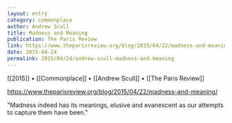```yaml
---
layout: entry
category: commonplace
author: Andrew Scull
title: Madness and Meaning
publication: The Paris Review
link: https://www.theparisreview.org/blog/2015/04/22/madness-and-meaning/
date: 2015-04-24
permalink: 2015/04/24/andrew-scull-madness-and-meaning
---
```


[[2015]] • [[Commonplace]] • [[Andrew Scull]] • [[The Paris Review]] 

https://www.theparisreview.org/blog/2015/04/22/madness-and-meaning/

"Madness indeed has its meanings, elusive and evanescent as our attempts to capture them have been."
